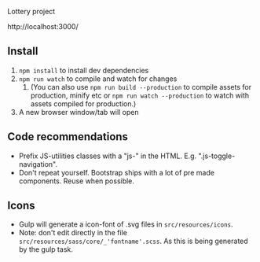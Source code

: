 Lottery project


http://localhost:3000/


## Install
1. `npm install` to install dev dependencies
2. `npm run watch` to compile and watch for changes
    1. (You can also use `npm run build --production` to compile assets for production, minify etc or `npm run watch --production` to watch with assets compiled for production.)
3. A new browser window/tab will open

## Code recommendations
* Prefix JS-utilities classes with a "js-" in the HTML. E.g. ".js-toggle-navigation".
* Don't repeat yourself. Bootstrap ships with a lot of pre made components. Reuse when possible.

## Icons
* Gulp will generate a icon-font of .svg files in `src/resources/icons`.
* Note: don't edit directly in the file `src/resources/sass/core/_'fontname'.scss`. As this is being generated by the gulp task.
